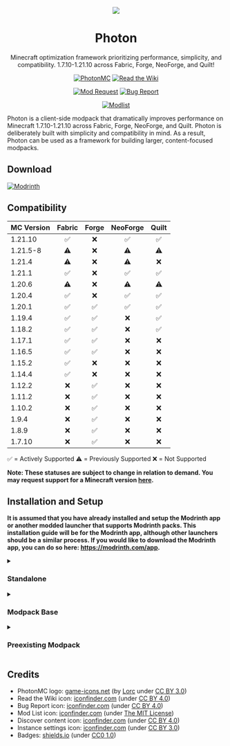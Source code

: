 <!--Head-->
<div align=center>

<img src="photon-logo.png"></img>

# Photon

Minecraft optimization framework prioritizing performance, simplicity, and compatibility. 1.7.10-1.21.10 across Fabric, Forge, NeoForge, and Quilt!

[![PhotonMC](github-link.svg)](https://github.com/RealWTBking/photon)
[![Read the Wiki](wiki-link.svg)](https://github.com/RealWTBking/photon/wiki)

[![Mod Request](modrequest-link.svg)](https://github.com/RealWTBking/photon/issues/new?template=mod-request.yml)
[![Bug Report](bugreport-link.svg)](https://github.com/RealWTBking/photon/issues/new?template=bug-report.yml)

[![Modlist](modlist-link.svg)](https://github.com/RealWTBking/photon/blob/main/MODLIST.md)

</div>

Photon is a client-side modpack that dramatically improves performance on Minecraft 1.7.10-1.21.10 across Fabric, Forge, NeoForge, and Quilt. Photon is deliberately built with simplicity and compatibility in mind. As a result, Photon can be used as a framework for building larger, content-focused modpacks.

<!--Download-->
## Download

[![Modrinth](modrinth-link.svg)](https://modrinth.com/modpack/phtn)

<!--Compatibility-->
## Compatibility

| MC Version | Fabric | Forge | NeoForge | Quilt |
|------------|:------:|:-----:|:--------:|:-----:|
| 1.21.10    |   ✅  |   ❌  |    ✅   |   ✅  |
| 1.21.5-8   |   ⚠️  |   ❌  |    ⚠️   |   ⚠️  |
| 1.21.4     |   ⚠️  |   ❌  |    ⚠️   |   ❌  |
| 1.21.1     |   ✅  |   ❌  |    ✅   |   ✅  |
| 1.20.6     |   ⚠️  |   ❌  |    ⚠️   |   ⚠️  |
| 1.20.4     |   ✅  |   ❌  |    ✅   |   ✅  |
| 1.20.1     |   ✅  |   ✅  |    ✅   |   ✅  |
| 1.19.4     |   ✅  |   ✅  |    ❌   |   ✅  |
| 1.18.2     |   ✅  |   ✅  |    ❌   |   ✅  |
| 1.17.1     |   ✅  |   ✅  |    ❌   |   ❌  |
| 1.16.5     |   ✅  |   ✅  |    ❌   |   ❌  |
| 1.15.2     |   ✅  |   ❌  |    ❌   |   ❌  |
| 1.14.4     |   ✅  |   ❌  |    ❌   |   ❌  |
| 1.12.2     |   ❌  |   ✅  |    ❌   |   ❌  |
| 1.11.2     |   ❌  |   ✅  |    ❌   |   ❌  |
| 1.10.2     |   ❌  |   ✅  |    ❌   |   ❌  |
| 1.9.4      |   ❌  |   ✅  |    ❌   |   ❌  |
| 1.8.9      |   ❌  |   ✅  |    ❌   |   ❌  |
| 1.7.10     |   ❌  |   ✅  |    ❌   |   ❌  |

✅ = Actively Supported
⚠️ = Previously Supported
❌ = Not Supported

**Note: These statuses are subject to change in relation to demand. You may request support for a Minecraft version [here](https://github.com/RealWTBking/photon/issues/new?template=version-request.yml).**

<!--Installation-->
## Installation and Setup

**It is assumed that you have already installed and setup the Modrinth app or another modded launcher that supports Modrinth packs. This installation guide will be for the Modrinth app, although other launchers should be a similar process. If you would like to download the Modrinth app, you can do so here: https://modrinth.com/app.**

<details>
    <summary><h3>Standalone</h3></summary>
    Installation guide for using Photon standalone without any additional mods or configuration.
    <h4>Downloading</h4>
    <ol>
        <li>Launch the Modrinth app</li>
        <li>Click the <code><img src="discover-content.png" style="vertical-align:middle; display:inline"> Discover content</code> icon on the left sidebar</li>
        <li>Search for <code>Photon</code> under <code>Modpacks</code></li>
        <li>Click on the <code><img src="photon-icon.png" style="vertical-align:middle; display:inline"> Photon Icon</code></li>
        <li>Navigate to <code>Versions</code></li>
        <li>Filter to your desired Modloader and Minecraft Version by using the <code>Platform</code> and <code>Game versions</code> dropdown menus</li>
        <li>Select the newest Photon release (First option)</li>
        <li>Click <code>Install</code></li>
    </ol>
    <h4>Updating</h4>
    <ol>
        <li>Select your Photon instance (<b>Don't click <code>Play</code></b>)</li>
        <li>Click the green <code>Update pack</code> option next to <code>Refresh</code></li>
        <li>Scroll until you find the newest release of Photon for <b>your desired modloader and Minecraft version</b> (If the newest choice for your modloader and MC version has a gray check next to it, you are up to date)</li>
        <li>Click the green, antiparallel <code>arrows icon</code> next to your chosen Photon release</li>
    </ol>
</details>

<details>
    <summary><h3>Modpack Base</h3></summary>
    Installation guide for using Photon as a base for your modpack (<b>not a guide on how to properly create a modpack</b>).
    <h4>Downloading</h4>
    <ol>
        <li>Launch the Modrinth app</li>
        <li>Click the <code><img src="discover-content.png" style="vertical-align:middle; display:inline"> Discover content</code> icon on the left sidebar</li>
        <li>Search for <code>Photon</code> under <code>Modpacks</code></li>
        <li>Click on the <code><img src="photon-icon.png" style="vertical-align:middle; display:inline"> Photon Icon</code></li>
        <li>Navigate to <code>Versions</code></li>
        <li>Filter to your desired Modloader and Minecraft Version by using the <code>Platform</code> and <code>Game versions</code> dropdown menus</li>
        <li>Select the newest Photon release (First option)</li>
        <li>Click <code>Install</code></li>
    </ol>
    <h4>Setup</h4>
    <ol>
        <li>Select your Photon instance (<b>Don't click <code>Play</code></b>)</li>
        <li>Click the <code><img src="instance-settings.png" style="vertical-align:middle; display:inline"> Instance settings</code> icon</li>
        <li>Select <code>Installation</code></li>
        <li>Click <code>Unlink instance</code></li>
        <li>Confirm to <code>Unlink instance</code></li>
        <li>You may use this instance as your own custom modpack</li>
    </ol>
    <h4>Updating</h4>
    <b>*Backup your modpack before updating Photon!*</b>
    <ol>
        <li>Perform the <code><b>Downloading</b></code> steps listed above for a new, temporary Photon instance</li>
        <li>Select the temporary Photon instance (<b>Don't click <code>Play</code></b>)</li>
        <li>Click the <code>ellipsis (three dots) menu</code> located next to the green <code>Play button</code></li>
        <li>Select <code>Open folder</code> and navigate to the new File Explorer window</li>
        <li>Copy the <code>config</code> and <code>mods</code> folders (highlight both by holding <code>Ctrl</code> and selecting each, and copy to clipboard by pressing <code>Ctrl + C</code>)</li>
        <li>Close the File Explorer window and navigate back to the Modrinth app</li>
        <li>Navigate to the modpack you are updating</li>
        <li>Click the <code>ellipsis (three dots) menu</code> located next to the green <code>Play button</code></li>
        <li>Select <code>Open folder</code> and navigate to the new File Explorer window</li>
        <li>Without selecting any of the subfolders/files, press <code>Ctrl + V</code> to merge to the <code>mods</code> and <code>config</code> folders (Select <code>Replace the files in the destination</code> to confirm the merging)</li>
        <li>You may delete the temporary Photon instance (located in <code><img src="instance-settings.png" style="vertical-align:middle; display:inline"> Instance settings</code>)</li>
    </ol>
</details>

<details>
    <summary><h3>Preexisting Modpack</h3></summary>
    Installation guide for using Photon in a preexisting modpack. <b>*Backup your modpack before incorporating Photon into it!*</b>
    <h4>Downloading</h4>
    <ol>
        <li>Launch the Modrinth app</li>
        <li>Click the <code><img src="discover-content.png" style="vertical-align:middle; display:inline"> Discover content</code> icon on the left sidebar</li>
        <li>Search for <code>Photon</code> under <code>Modpacks</code></li>
        <li>Click on the <code><img src="photon-icon.png" style="vertical-align:middle; display:inline"> Photon Icon</code></li>
        <li>Navigate to <code>Versions</code></li>
        <li>Filter to your desired Modloader and Minecraft Version by using the <code>Platform</code> and <code>Game versions</code> dropdown menus</li>
        <li>Select the newest Photon release (First option)</li>
        <li>Click <code>Install</code></li>
    </ol>
    <h4>Setup</h4>
    <ol>
        <li>Select the Photon instance (<b>Don't click <code>Play</code></b>)</li>
        <li>Click the <code>ellipsis (three dots) menu</code> located next to the green <code>Play button</code></li>
        <li>Select <code>Open folder</code> and navigate to the new File Explorer window</li>
        <li>Copy the <code>config</code> and <code>mods</code> folders (highlight both by holding <code>Ctrl</code> and selecting each, and copy to clipboard by pressing <code>Ctrl + C</code>)</li>
        <li>Close the File Explorer window and navigate back to the Modrinth app</li>
        <li>Navigate to the modpack you are incorporating Photon into</li>
        <li>Click the <code>ellipsis (three dots) menu</code> located next to the green <code>Play button</code></li>
        <li>Select <code>Open folder</code> and navigate to the new File Explorer window</li>
        <li>Without selecting any of the subfolders/files, press <code>Ctrl + V</code> to merge to the <code>mods</code> and <code>config</code> folders (Select <code>Replace the files in the destination</code> to confirm the merging)</li>
        <li>You may delete the Photon instance (located in <code><img src="instance-settings.png" style="vertical-align:middle; display:inline"> Instance settings</code>)</li>
    </ol>
    <h4>Updating</h4>
    <ol>
        <li>Perform the <code><b>Downloading</b></code> steps listed above for a new, temporary Photon instance</li>
        <li>Select the temporary Photon instance (<b>Don't click <code>Play</code></b>)</li>
        <li>Click the <code>ellipsis (three dots) menu</code> located next to the green <code>Play button</code></li>
        <li>Select <code>Open folder</code> and navigate to the new File Explorer window</li>
        <li>Copy the <code>config</code> and <code>mods</code> folders (highlight both by holding <code>Ctrl</code> and selecting each, and copy to clipboard by pressing <code>Ctrl + C</code>)</li>
        <li>Close the File Explorer window and navigate back to the Modrinth app</li>
        <li>Navigate to the modpack you are updating</li>
        <li>Click the <code>ellipsis (three dots) menu</code> located next to the green <code>Play button</code></li>
        <li>Select <code>Open folder</code> and navigate to the new File Explorer window</li>
        <li>Without selecting any of the subfolders/files, press <code>Ctrl + V</code> to merge to the <code>mods</code> and <code>config</code> folders (Select <code>Replace the files in the destination</code> to confirm the merging)</li>
        <li>You may delete the temporary Photon instance (located in <code><img src="instance-settings.png" style="vertical-align:middle; display:inline"> Instance settings</code>)</li>
    </ol>
</details>

<!--Credits -->
## Credits

<ul>
    <li>PhotonMC logo: <a href="https://game-icons.net">game-icons.net</a> (by <a href="https://lorcblog.blogspot.com/">Lorc</a> under <a href="https://creativecommons.org/licenses/by/3.0/">CC BY 3.0</a>)</li>
    <li>Read the Wiki icon: <a href="https://www.iconfinder.com/icons/8664950/book_education_icon">iconfinder.com</a> (under <a href="https://creativecommons.org/licenses/by/4.0/">CC BY 4.0</a>)</li>
    <li>Bug Report icon: <a href="https://www.iconfinder.com/icons/9104219/warning_danger_attention_caution_alert_icon">iconfinder.com</a> (under <a href="https://creativecommons.org/licenses/by/4.0/">CC BY 4.0</a>)</li>
    <li>Mod List icon: <a href="https://www.iconfinder.com/icons/9040475/list_ul_icon">iconfinder.com</a> (under <a href="https://opensource.org/license/MIT">The MIT License</a>)</li>
    <li>Discover content icon: <a href="https://www.iconfinder.com/icons/8666705/compass_icon">iconfinder.com</a> (under <a href="https://creativecommons.org/licenses/by/4.0/">CC BY 4.0</a>)</li>
    <li>Instance settings icon: <a href="https://www.iconfinder.com/icons/2849830/multimedia_options_setting_settings_gear_icon">iconfinder.com</a> (under <a href="https://creativecommons.org/licenses/by/3.0/">CC BY 3.0</a>)</li>
    <li>Badges: <a href="https://shields.io/">shields.io</a> (under <a href="https://creativecommons.org/publicdomain/zero/1.0/deed">CC0 1.0</a>)</li>
</ul>